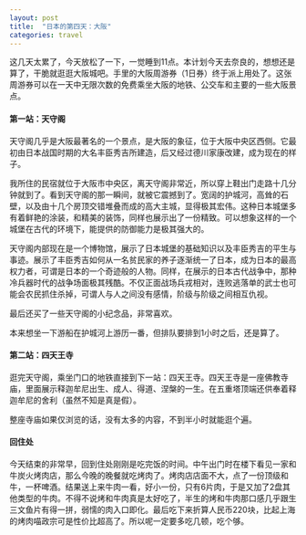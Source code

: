 ```yaml
---
layout: post
title:  "日本的第四天：大阪"
categories: travel
---
```


这几天太累了，今天放松了一下，一觉睡到11点。本计划今天去奈良的，想想还是算了，干脆就逛逛大阪城吧。手里的大阪周游券（1日券）终于派上用处了。这张周游券可以在一天中无限次数的免费乘坐大阪的地铁、公交车和主要的一些大阪景点。

#### 第一站：天守阁

天守阁几乎是大阪最著名的一个景点，是大阪的象征，位于大阪中央区西侧。它最初由日本战国时期的大名丰臣秀吉所建造，后又经过德川家康改建，成为现在的样子。

我所住的民宿就位于大阪市中央区，离天守阁非常近，所以穿上鞋出门走路十几分钟就到了。看到天守阁的那一瞬间，就被它震撼到了。宽阔的护城河，高耸的石壁，以及由十几个房顶交错堆叠而成的高大主城，显得极其宏伟。这种日本城堡多有着鲜艳的涂装，和精美的装饰，同样也展示出了一份精致。可以想象这样的一个城堡在古代的环境下，能提供的防御能力是极其强大的。

天守阁内部现在是一个博物馆，展示了日本城堡的基础知识以及丰臣秀吉的平生与事迹。展示了丰臣秀吉如何从一名贫民家的养子逐渐统一了日本，成为日本的最高权力者，可谓是日本的一个奇迹般的人物。同样，在展示的日本古代战争中，那种冷兵器时代的战争场面极其残酷。不仅正面战场兵戎相对，连败逃落单的武士也可能会农民抓住杀掉，可谓人与人之间没有感情，阶级与阶级之间相互仇视。

最后还买了一些天守阁的小纪念品，非常喜欢。

本来想坐一下游船在护城河上游历一番，但排队要排到1小时之后，还是算了。

#### 第二站：四天王寺

逛完天守阁，乘坐门口的地铁直接到下一站：四天王寺。四天王寺是一座佛教寺庙，里面展示释迦牟尼出生、成人、得道、涅槃的一生。在五重塔顶端还供奉着释迦牟尼的舍利（虽然不知是真是假）。

整座寺庙如果仅浏览的话，没有太多的内容，不到半小时就能逛个遍。

#### 回住处

今天结束的非常早，回到住处刚刚是吃完饭的时间。中午出门时在楼下看见一家和牛炭火烤肉店，那么今晚的晚餐就吃烤肉了。烤肉店店面不大，点了一份顶级和牛，一杯啤酒。结果送上来牛肉一看，好小一份，只有6片肉，于是又加了2盘其他类型的牛肉。不得不说烤和牛肉真是太好吃了，半生的烤和牛肉那口感几乎跟生三文鱼片有得一拼，弱懦的肉入口即化。最后吃下来折算人民币220块，比起上海的烤肉喵政宗可是性价比超高了。所以呢一定要多吃几顿，吃个够。
